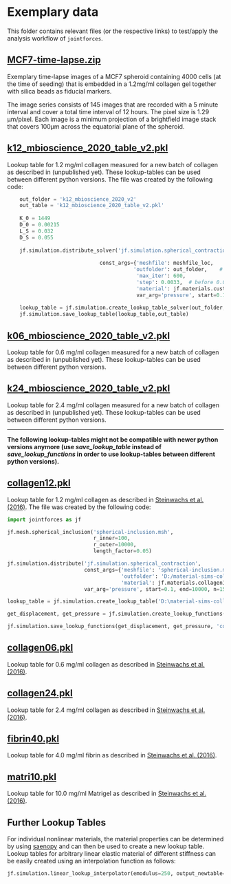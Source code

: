 # Exemplary data

This folder contains relevant files (or the respective links) to test/apply the analysis workflow of `jointforces`.

## [MCF7-time-lapse.zip](https://www.dropbox.com/s/b6uztm3tgdo491p/MCF7-time-lapse.zip?dl=1)

Exemplary time-lapse images of a MCF7 spheroid containing 4000 cells (at the time of seeding) that is embedded in a 1.2mg/ml collagen gel together with silica beads as fiducial markers.

The image series consists of 145 images that are recorded with a 5 minute interval and cover a total time interval of 12 hours. The pixel size is 1.29 µm/pixel. Each image is a minimum projection of a brightfield image stack that covers 100µm across the equatorial plane of the spheroid.




## [k12_mbioscience_2020_table_v2.pkl](https://github.com/christophmark/jointforces/blob/master/docs/data/k12_mbioscience_2020_table_v2.pkl)

Lookup table for 1.2 mg/ml collagen measured for a new batch of collagen as described in (unpublished yet). These lookup-tables can be used between different python versions. The file was created by the following code:


```python
    out_folder = 'k12_mbioscience_2020_v2'
    out_table = 'k12_mbioscience_2020_table_v2.pkl'
    
    K_0 = 1449  
    D_0 = 0.00215
    L_S = 0.032
    D_S = 0.055 
      
    jf.simulation.distribute_solver('jf.simulation.spherical_contraction_solver',
    
                              const_args={'meshfile': meshfile_loc,     # path to the provided or the new generated mesh
                                         'outfolder': out_folder,    # output folder to store individual simulations
                                          'max_iter': 600,
                                          'step': 0.0033,  # before 0.033
                                          'material': jf.materials.custom(K_0, D_0, L_S, D_S) },      # Enter your own material parameters here
                                          var_arg='pressure', start=0.1, end=10000, n=150, log_scaling=True, n_cores=2, get_initial=True)
      
    lookup_table = jf.simulation.create_lookup_table_solver(out_folder, x0=1, x1=50, n=100)    # output folder for combining the individual simulations
    jf.simulation.save_lookup_table(lookup_table,out_table)
```

## [k06_mbioscience_2020_table_v2.pkl](https://github.com/christophmark/jointforces/blob/master/docs/data/k06_mbioscience_2020_table_v2.pkl)

Lookup table for 0.6 mg/ml collagen measured for a new batch of collagen as described in (unpublished yet). These lookup-tables can be used between different python versions.

## [k24_mbioscience_2020_table_v2.pkl](https://github.com/christophmark/jointforces/blob/master/docs/data/k24_mbioscience_2020_table_v2.pkl)

Lookup table for 2.4 mg/ml collagen measured for a new batch of collagen as described in (unpublished yet). These lookup-tables can be used between different python versions.




--------------------------------------------------------------------------------------------------------------------------------------------------
**The following lookup-tables might not be compatible with newer python versions anymore (use *save_lookup_table* instead of *save_lookup_functions* in order to use lookup-tables between different python versions).**




## [collagen12.pkl](https://github.com/christophmark/jointforces/blob/master/docs/data/collagen12.pkl)

Lookup table for 1.2 mg/ml collagen as described in [Steinwachs et al. (2016)](https://www.nature.com/articles/nmeth.3685). The file was created by the following code:

```python
import jointforces as jf

jf.mesh.spherical_inclusion('spherical-inclusion.msh',
                            r_inner=100,
                            r_outer=10000,
                            length_factor=0.05)

jf.simulation.distribute('jf.simulation.spherical_contraction',
                         const_args={'meshfile': 'spherical-inclusion.msh',
                                     'outfolder': 'D:/material-sims-collagen12',
                                     'material': jf.materials.collagen12},
                         var_arg='pressure', start=0.1, end=10000, n=150, log_scaling=True, n_cores=3)

lookup_table = jf.simulation.create_lookup_table('D:\material-sims-collagen12', x0=1, x1=50, n=150)

get_displacement, get_pressure = jf.simulation.create_lookup_functions(lookup_table)

jf.simulation.save_lookup_functions(get_displacement, get_pressure, 'collagen12.pkl')
```


## [collagen06.pkl](https://github.com/christophmark/jointforces/blob/master/docs/data/collagen06.pkl)

Lookup table for 0.6 mg/ml collagen as described in [Steinwachs et al. (2016)](https://www.nature.com/articles/nmeth.3685).

## [collagen24.pkl](https://github.com/christophmark/jointforces/blob/master/docs/data/collagen24.pkl)

Lookup table for 2.4 mg/ml collagen as described in [Steinwachs et al. (2016)](https://www.nature.com/articles/nmeth.3685).

## [fibrin40.pkl](https://github.com/christophmark/jointforces/blob/master/docs/data/fibrin40.pkl)

Lookup table for 4.0 mg/ml fibrin as described in [Steinwachs et al. (2016)](https://www.nature.com/articles/nmeth.3685).

## [matri10.pkl](https://github.com/christophmark/jointforces/blob/master/docs/data/matri10.pkl)

Lookup table for 10.0 mg/ml Matrigel as described in [Steinwachs et al. (2016)](https://www.nature.com/articles/nmeth.3685).

## Further Lookup Tables

For individual nonlinear materials, the material properties can be determined by using [saenopy](https://saenopy.readthedocs.io/en/latest/fit_material_parameters.html) and can then be used to create a new lookup table. Lookup tables for arbitrary linear elastic material of different stiffness can be easily created using an interpolation function as follows:

```python
jf.simulation.linear_lookup_interpolator(emodulus=250, output_newtable="linear-lookup-emodul-250Pa.pkl", 
```


